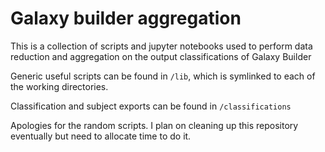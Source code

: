 # Galaxy builder aggregation

This is a collection of scripts and jupyter notebooks used to perform data reduction and aggregation on the output classifications of Galaxy Builder

Generic useful scripts can be found in `/lib`, which is symlinked to each of the working directories.

Classification and subject exports can be found in `/classifications`

Apologies for the random scripts. I plan on cleaning up this repository eventually but need to allocate time to do it.
